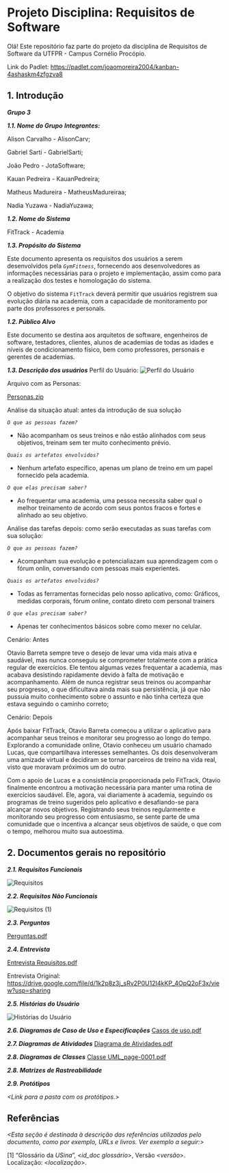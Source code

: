 
# Projeto Disciplina: Requisitos de Software

Olá! Este repositório faz parte do projeto da disciplina de Requisitos de Software da UTFPR - Campus Cornélio Procópio. 

Link do Padlet: https://padlet.com/joaomoreira2004/kanban-4ashaskm4zfgzva8

## 1. Introdução
***Grupo 3***

***1.1.  Nome do Grupo***
***Integrantes:***

Alison Carvalho - AlisonCarv;

Gabriel Sarti - GabrielSarti;

João Pedro - JotaSoftware;

Kauan Pedreira - KauanPedreira;

Matheus Madureira - MatheusMadureiraa;

Nadia Yuzawa - NadiaYuzawa;

***1.2.  Nome do Sistema***

FitTrack - Academia

***1.3.  Propósito do Sistema***

Este documento apresenta os requisitos dos usuários a serem desenvolvidos pela *`GymFitness`*, fornecendo aos desenvolvedores as informações necessárias para o projeto e implementação, assim como para a realização dos testes e homologação do sistema.

O objetivo do sistema `FitTrack` deverá permitir que usuários registrem sua evolução diária na academia, com a capacidade de monitoramento por parte dos professores e personals.

***1.2.  Público Alvo***

Este documento se destina aos arquitetos de software, engenheiros de software, testadores, clientes, alunos de academias de todas as idades e níveis de condicionamento físico, bem como professores, personais e gerentes de academias.

***1.3. Descrição dos usuários***
Perfil do Usuário:
![Perfil do Usuário](https://github.com/RequisitosSOFTWARE/requisitos-software/assets/164585659/c7b3f7f1-d153-4f3b-8cec-0d92ba4af74f)

Arquivo com as Personas:

[Personas.zip](https://github.com/RequisitosSOFTWARE/requisitos-software/files/14912357/Personas.zip)


Análise da situação atual: antes da introdução de sua solução

*`O que as pessoas fazem?`*
- Não acompanham os seus treinos e não estão alinhados com seus objetivos, treinam sem ter muito conhecimento prévio.
  
*`Quais os artefatos envolvidos?`*
- Nenhum artefato específico, apenas um plano de treino em um papel fornecido pela academia.
  
*`O que elas precisam saber?`*
- Ao frequentar uma academia, uma pessoa necessita saber qual o melhor treinamento de acordo com seus pontos fracos e fortes e alinhado ao seu objetivo.


Análise das tarefas depois: como serão executadas as suas tarefas com sua solução:

*`O que as pessoas fazem?`*
- Acompanham sua evolução e potencialiazam sua aprendizagem com o fórum onlin, conversando com pessoas mais experientes.
  
*`Quais os artefatos envolvidos?`*
- Todas as ferramentas fornecidas pelo nosso aplicativo, como: Gráficos, medidas corporais, fórum online, contato direto com personal trainers
  
*`O que elas precisam saber?`*
- Apenas ter conhecimentos básicos sobre como mexer no celular.

Cenário: Antes

Otavio Barreta sempre teve o desejo de levar uma vida mais ativa e saudável, mas nunca conseguiu se comprometer totalmente com a prática regular de exercícios. Ele tentou algumas vezes frequentar a academia, mas acabava desistindo rapidamente devido à falta de motivação e acompanhamento.
Além de nunca registrar seus treinos ou acompanhar seu progresso, o que dificultava ainda mais sua persistência, já que não pussuia muito conhecimento sobre o assunto e não tinha certeza que estava seguindo o caminho correto;

Cenário: Depois

Após baixar FitTrack, Otavio Barreta começou a utilizar o aplicativo para acompanhar seus treinos e monitorar seu progresso ao longo do tempo. Explorando a comunidade online, Otavio conheceu um usuário chamado Lucas, que compartilhava interesses semelhantes. Os dois desenvolveram uma amizade virtual e decidiram se tornar parceiros de treino na vida real, visto que moravam próximos um do outro.

Com o apoio de Lucas e a consistência proporcionada pelo FitTrack, Otavio finalmente encontrou a motivação necessária para manter uma rotina de exercícios saudável. Ele, agora, vai diariamente à academia, seguindo os programas de treino sugeridos pelo aplicativo e desafiando-se para alcançar novos objetivos. Registrando seus treinos regularmente e monitorando seu progresso com entusiasmo, se sente parte de uma comunidade que o incentiva a alcançar seus objetivos de saúde, o que com o tempo, melhorou muito sua autoestima.

   
## 2. Documentos gerais no repositório

***2.1. Requisitos Funcionais***


![Requisitos](https://github.com/RequisitosSOFTWARE/requisitos-software/assets/164585659/26312553-2bf0-4d0d-bed3-d01902516956)



***2.2. Requisitos Não Funcionais***

![Requisitos (1)](https://github.com/RequisitosSOFTWARE/requisitos-software/assets/164585659/93d29a50-afd4-4e5e-92f2-d287d6b05a3b)

***2.3. Perguntas***

[Perguntas.pdf](https://github.com/RequisitosSOFTWARE/requisitos-software/files/15206151/Perguntas.pdf)

***2.4. Entrevista***

[Entrevista Requisitos.pdf](https://github.com/RequisitosSOFTWARE/requisitos-software/files/15277038/Entrevista.Requisitos.pdf)

Entrevista Original: https://drive.google.com/file/d/1k2p8z3j_sRv2P0U12I4kKP_4OpQ2oF3x/view?usp=sharing

***2.5. Histórias do Usuário***

![Histórias do Usuário](https://github.com/RequisitosSOFTWARE/requisitos-software/assets/164585659/6f68c88d-9e1e-4584-ae1a-dc4906d31cc4)

***2.6. Diagramas de Caso de Uso e Especificações***
[Casos de uso.pdf](https://github.com/user-attachments/files/15841801/Casos.de.uso.pdf)

***2.7. Diagramas de Atividades***
[Diagrama de Atividades.pdf](https://github.com/user-attachments/files/15841559/Diagrama.de.Atividades.pdf)

***2.8. Diagramas de Classes***
[Classe UML_page-0001.pdf](https://github.com/user-attachments/files/15841839/Classe.UML_page-0001.pdf)

***2.8. Matrizes de Rastreabilidade***

***2.9. Protótipos***

*<Link para a pasta com os protótipos.>*

## Referências

*<Esta seção é destinada à descrição das referências utilizadas pelo documento, como por exemplo, URLs e livros. Ver exemplo a seguir:>*

[1] “Glossário da _USina_”, <_id_doc glossário_>, Versão <_versão_>. Localização: <_localização_>.
